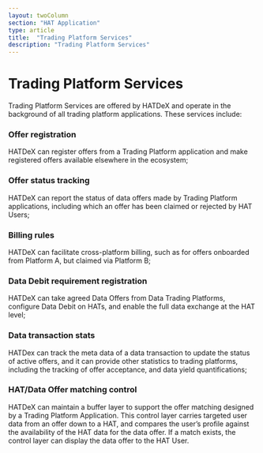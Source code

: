 ```yaml
---
layout: twoColumn
section: "HAT Application"
type: article
title:  "Trading Platform Services"
description: "Trading Platform Services"
---
```


# Trading Platform Services

Trading Platform Services are offered by HATDeX and operate in the background of all trading platform applications. These services include: 

### Offer registration
HATDeX can register offers from a Trading Platform application and make registered offers available elsewhere in the ecosystem; 

### Offer status tracking 
HATDeX can report the status of data offers made by Trading Platform applications, including which an offer has been claimed or rejected by HAT Users; 

### Billing rules 
HATDeX can facilitate cross-platform billing, such as for offers onboarded from Platform A, but claimed via Platform B; 

### Data Debit requirement registration
HATDeX can take agreed Data Offers from Data Trading Platforms, configure Data Debit on HATs, and enable the full data exchange at the HAT level; 

### Data transaction stats 
HATDex can track the meta data of a data transaction to update the status of active offers, and it can provide other statistics to trading platforms, including the tracking of offer acceptance, and data yield quantifications; 

### HAT/Data Offer matching control 
HATDeX can maintain a buffer layer to support the offer matching designed by a Trading Platform Application. This control layer carries targeted user data from an offer down to a HAT, and compares the user’s profile against the availability of the HAT data for the data offer. If a match exists, the control layer can display the data offer to the HAT User.
